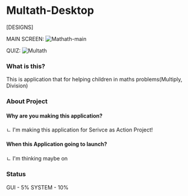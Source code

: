 

# Multath-Desktop




[DESIGNS]

MAIN SCREEN:
![Mathath-main](https://user-images.githubusercontent.com/77413533/141820058-abd3f58b-535a-4663-a8a8-4e5515d6a67a.png)

QUIZ:
![Multath](https://user-images.githubusercontent.com/77413533/141819507-6a66bdf6-28b5-4209-b8bf-a3788ab22173.png)

### What is this?
This is application that for helping children in maths problems(Multiply, Division)

### About Project
#### Why are you making this application?
ㄴ I'm making this application for Serivce as Action Project!

#### When this Application going to launch?
ㄴ I'm thinking maybe on

### Status
GUI - 5%
SYSTEM - 10%
